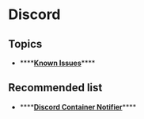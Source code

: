 # Discord

## Topics

* \*\*\*\*[**Known Issues**](known-issues.md)\*\*\*\*

## Recommended list

* \*\*\*\*[**Discord Container Notifier**](https://github.com/vinnyfs89/discord-container-notifier)\*\*\*\*

